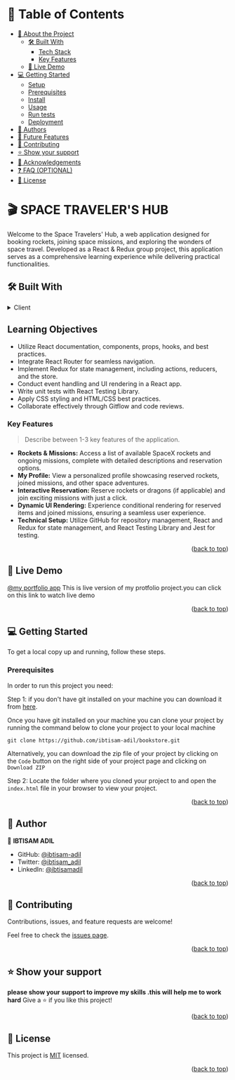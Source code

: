 <a name="readme-top"></a>

<!-- TABLE OF CONTENTS -->

# 📗 Table of Contents

- [📖 About the Project](#about-project)
  - [🛠 Built With](#built-with)
    - [Tech Stack](#tech-stack)
    - [Key Features](#key-features)
  - [🚀 Live Demo](#live-demo)
- [💻 Getting Started](#getting-started)
  - [Setup](#setup)
  - [Prerequisites](#prerequisites)
  - [Install](#install)
  - [Usage](#usage)
  - [Run tests](#run-tests)
  - [Deployment](#triangular_flag_on_post-deployment)
- [👥 Authors](#authors)
- [🔭 Future Features](#future-features)
- [🤝 Contributing](#contributing)
- [⭐️ Show your support](#support)
- [🙏 Acknowledgements](#acknowledgements)
- [❓ FAQ (OPTIONAL)](#faq)
- [📝 License](#license)

<!-- PROJECT DESCRIPTION -->

# 🎬 SPACE TRAVELER'S HUB <a name="about-project"></a>

Welcome to the Space Travelers' Hub, a web application designed for booking rockets, joining space missions, and exploring the wonders of space travel. Developed as a React & Redux group project, this application serves as a comprehensive learning experience while delivering practical functionalities.

## 🛠 Built With <a name="built-with"></a>

<details>
  <summary>Client</summary>
  <ul>
    <li><a href="https://reactjs.org/">React.js</a></li>
  </ul>
</details>

<!-- LEARNING OBJECT -->

## Learning Objectives

- Utilize React documentation, components, props, hooks, and best practices.
- Integrate React Router for seamless navigation.
- Implement Redux for state management, including actions, reducers, and the store.
- Conduct event handling and UI rendering in a React app.
- Write unit tests with React Testing Library.
- Apply CSS styling and HTML/CSS best practices.
- Collaborate effectively through Gitflow and code reviews.

<!-- Features -->

### Key Features <a name="key-features"></a>

> Describe between 1-3 key features of the application.

- **Rockets & Missions:** Access a list of available SpaceX rockets and ongoing missions, complete with detailed descriptions and reservation options.
- **My Profile:** View a personalized profile showcasing reserved rockets, joined missions, and other space adventures.
- **Interactive Reservation:** Reserve rockets or dragons (if applicable) and join exciting missions with just a click.
- **Dynamic UI Rendering:** Experience conditional rendering for reserved items and joined missions, ensuring a seamless user experience.
- **Technical Setup:** Utilize GitHub for repository management, React and Redux for state management, and React Testing Library and Jest for testing.

<p align="right">(<a href="#readme-top">back to top</a>)</p>

<!-- LIVE DEMO -->

## 🚀 Live Demo <a name="Space Traveler"></a>

[@my portfolio app](https://starfarerhub.netlify.app/)
This is live version of my protfolio project.you can click on this link to watch live demo

<p align="right">(<a href="#readme-top">back to top</a>)</p>

<!-- GETTING STARTED -->

## 💻 Getting Started <a name="getting-started"></a>

To get a local copy up and running, follow these steps.

### Prerequisites

In order to run this project you need:

Step 1: if you don't have git installed on your machine you can download it from [here](https://git-scm.com/downloads).

Once you have git installed on your machine you can clone your project by running the command below to clone your project to your local machine

`git clone https://github.com/ibtisam-adil/bookstore.git`

Alternatively, you can download the zip file of your project by clicking on the `Code` button on the right side of your project page and clicking on `Download ZIP`

Step 2: Locate the folder where you cloned your project to and open the `index.html` file in your browser to view your project.

<p align="right">(<a href="#readme-top">back to top</a>)</p>

<!-- AUTHORS -->

## 👥 Author <a name="authors"></a>

👤 **IBTISAM ADIL**

- GitHub: [@ibtisam-adil](https://github.com/ibtisam-adil)
- Twitter: [@ibtisam_adil](https://twitter.com/Ibtisam__adil)
- LinkedIn: [@ibtisamadil](http://www.linkedin.com/in/ibtisamadil)

<p align="right">(<a href="#readme-top">back to top</a>)</p>

<!-- CONTRIBUTING -->

## 🤝 Contributing <a name="contributing"></a>

Contributions, issues, and feature requests are welcome!

Feel free to check the [issues page](../../issues/).

<p align="right">(<a href="#readme-top">back to top</a>)</p>

<!-- SUPPORT -->

## ⭐️ Show your support <a name="support"></a>

**please show your support to improve my skills .this will help me to work hard**
Give a ⭐️ if you like this project!

<p align="right">(<a href="#readme-top">back to top</a>)</p>

<!-- LICENSE -->

## 📝 License <a name="license"></a>

This project is [MIT](./license.md) licensed.

<p align="right">(<a href="#readme-top">back to top</a>)</p>
